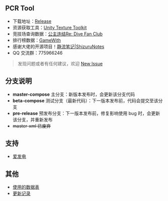 ## PCR Tool

- 下载地址：[Release](https://github.com/wthee/pcr-tool/releases)
- 资源获取工具：[Unity Texture Toolkit](https://github.com/esterTion/unity-texture-toolkit)
- 竞技场查询数据：[公主连结Re: Dive Fan Club](https://pcrdfans.com)
- 排行榜数据：[GameWith](https://gamewith.jp/pricone-re/article/show/93068)
- 感谢大佬的开源项目！[静流笔记|ShizuruNotes](https://github.com/MalitsPlus/ShizuruNotes)
- QQ 交流群：775966246

> 发现问题或者有任何建议，欢迎 [New Issue](https://github.com/wthee/pcr-tool/issues/new/choose)

## 分支说明

- **master-compose** 主分支：新版本发布时，会更新该分支代码
- **beta-compose** 测试分支（最新代码）：下一版本发布前，代码会提交至该分支
- **pre-release** 预发布分支：下一版本发布前，修复影响使用 bug 时，会更新该分支，并重新发布
- ~~master-xml 已废弃~~

## 支持

- [爱发电](https://afdian.net/a/wthee)

## 其他

- [使用的数据表](DATATABLE.md)
- [更新记录](CHANGELOG.md)